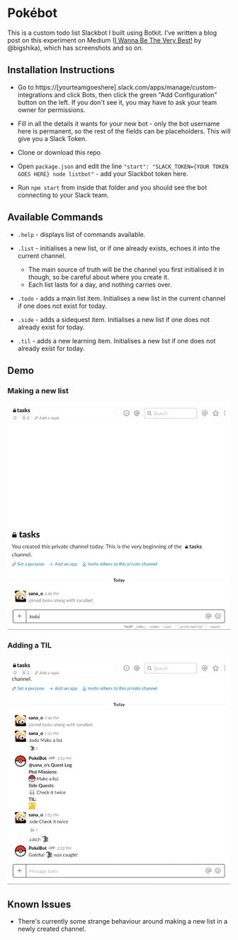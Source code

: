 # Pokébot

This is a custom todo list Slackbot I built using Botkit. I've written a  blog post on this experiment on Medium ([I Wanna Be The Very Best!](https://medium.com/@bigshika/i-wanna-be-the-very-best-61b490823679) by @bigshika), which has screenshots and so on.

## Installation Instructions

- Go to https://[yourteamgoeshere].slack.com/apps/manage/custom-integrations and click Bots, then click the green "Add Configuration" button on the left. If you don't see it, you may have to ask your team owner for permissions.

- Fill in all the details it wants for your new bot - only the bot username here is permanent, so the rest of the fields can be placeholders. This will give you a Slack Token.

- Clone or download this repo

- Open `package.json` and edit the line `"start": "SLACK_TOKEN={YOUR TOKEN GOES HERE} node listbot"` - add your Slackbot token here.

- Run `npm start` from inside that folder and you should see the bot connecting to your Slack team.

## Available Commands

- `.help` - displays list of commands available.

- `.list` - initialises a new list, or if one already exists, echoes it into the current channel. 
    - The main source of truth will be the channel you first initialised it in though, so be careful about where you create it. 
    - Each list lasts for a day, and nothing carries over.

- `.todo` - adds a main list item. Initialises a new list in the current channel if one does not exist for today.

- `.side` - adds a sidequest item. Initialises a new list if one does not already exist for today.

- `.til` - adds a new learning item. Initialises a new list if one does not already exist for today.

## Demo

### Making a new list

![Sample screenshot](demos/makelist.gif)

### Adding a TIL
![Sample screenshot](demos/til.gif)

## Known Issues

- There's currently some strange behaviour around making a new list in a newly created channel.